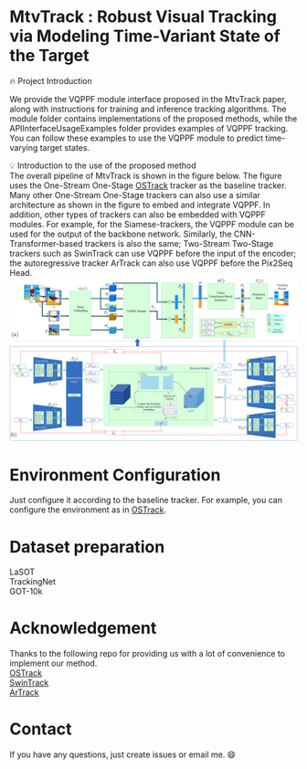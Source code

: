 # MtvTrack : Robust Visual Tracking via Modeling Time-Variant State of the Target

:fire: Project Introduction  

We provide the VQPPF module interface proposed in the MtvTrack paper, along with instructions for training and inference tracking algorithms. The module folder contains implementations of the proposed methods, while the APIInterfaceUsageExamples folder provides examples of VQPPF tracking. You can follow these examples to use the VQPPF module to predict time-varying target states.  

:bulb: Introduction to the use of the proposed method  
The overall pipeline of MtvTrack is shown in the figure below. The figure uses the One-Stream One-Stage [OSTrack](https://github.com/botaoye/OSTrack) tracker as the baseline tracker. Many other One-Stream One-Stage trackers can also use a similar architecture as shown in the figure to embed and integrate VQPPF. In addition, other types of trackers can also be embedded with VQPPF modules. For example, for the Siamese-trackers, the VQPPF module can be used for the output of the backbone network. Similarly, the CNN-Transformer-based trackers is also the same; Two-Stream Two-Stage trackers such as SwinTrack can use VQPPF before the input of the encoder; the autoregressive tracker ArTrack can also use VQPPF before the Pix2Seq Head.  
![Overall Pipeline](https://github.com/long-wa/MtvTrack-main/blob/master/assert/pipeline.png)
# Environment Configuration  
Just configure it according to the baseline tracker. For example, you can configure the environment as in [OSTrack](https://github.com/botaoye/OSTrack).  
# Dataset preparation  
LaSOT  
TrackingNet  
GOT-10k  
# Acknowledgement  
Thanks to the following repo for providing us with a lot of convenience to implement our method.  
[OSTrack](https://github.com/botaoye/OSTrack)  
[SwinTrack](https://github.com/LitingLin/SwinTrack)  
[ArTrack](https://github.com/MIV-XJTU/ARTrack)  
# Contact  
If you have any questions, just create issues or email me. :smile:
